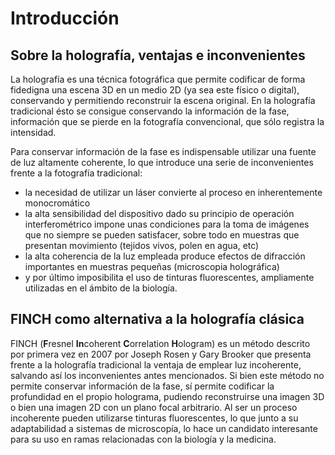 # Introducción

## Sobre la holografía, ventajas e inconvenientes

La holografía es una técnica fotográfica que permite codificar de forma fidedigna una escena 3D en un medio 2D (ya sea este físico o digital), conservando y permitiendo reconstruir la escena original. En la holografía tradicional ésto se consigue conservando la información de la fase, información que se pierde en la fotografía convencional, que sólo registra la intensidad.

Para conservar información de la fase es indispensable utilizar una fuente de luz altamente coherente, lo que introduce una serie de inconvenientes frente a la fotografía tradicional:

* la necesidad de utilizar un láser convierte al proceso en inherentemente monocromático 
* la alta sensibilidad del dispositivo dado su principio de operación interferométrico impone unas condiciones para la toma de imágenes que no siempre se pueden satisfacer, sobre todo en muestras que presentan movimiento (tejidos vivos, polen en agua, etc)
* la alta coherencia de la luz empleada produce efectos de difracción importantes en muestras pequeñas (microscopia holográfica)
* y por último imposibilita el uso de tinturas fluorescentes, ampliamente utilizadas en el ámbito de la biología.

## FINCH como alternativa a la holografía clásica

FINCH (**F**resnel **In**coherent **C**orrelation **H**ologram) es un método descrito por primera vez en 2007 por Joseph Rosen y Gary Brooker 
que presenta frente a la holografía tradicional la ventaja de emplear luz incoherente, salvando así los inconvenientes antes mencionados. Si bien este método no permite conservar información de la fase, sí permite codificar la profundidad en el propio holograma, pudiendo reconstruirse una imagen 3D o bien una imagen 2D con un plano focal arbitrario. Al ser un proceso incoherente pueden utilizarse tinturas fluorescentes, lo que junto a su adaptabilidad a sistemas de microscopía, lo hace un candidato interesante para su uso en ramas relacionadas con la biología y la medicina.






